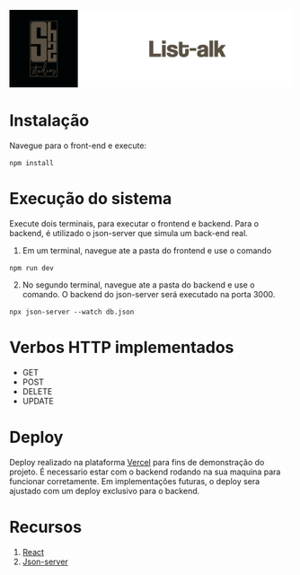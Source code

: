 ![readme](src/assets/badge.png)

# Instalação
Navegue para o front-end e execute: 
```
npm install 
```
# Execução do sistema
Execute dois terminais, para executar o frontend e backend. Para o backend, é utilizado o json-server que simula um back-end real.

1. Em um terminal, navegue ate a pasta do frontend e use o comando

```
npm run dev
```

2. No segundo terminal, navegue ate a pasta do backend e use o comando. O backend do json-server será executado na porta 3000.

```
npx json-server --watch db.json
```

# Verbos HTTP implementados
- GET
- POST
- DELETE
- UPDATE

# Deploy

Deploy realizado na plataforma [Vercel](https://vercel.com/) para fins de demonstração do projeto. É necessario estar com o backend rodando na sua maquina para funcionar corretamente. Em implementações futuras, o deploy sera ajustado com um deploy exclusivo para o backend.

# Recursos
1. [React](https://react.dev)
2. [Json-server](https://github.com/typicode/json-server)
